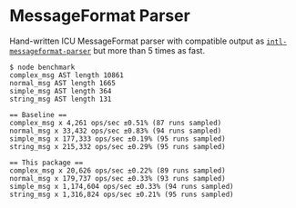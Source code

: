 # MessageFormat Parser

Hand-written ICU MessageFormat parser with compatible output as
[`intl-messageformat-parser`](https://www.npmjs.com/package/intl-messageformat-parser)
but more than 5 times as fast.

```
$ node benchmark
complex_msg AST length 10861
normal_msg AST length 1665
simple_msg AST length 364
string_msg AST length 131

== Baseline ==
complex_msg x 4,261 ops/sec ±0.51% (87 runs sampled)
normal_msg x 33,432 ops/sec ±0.83% (94 runs sampled)
simple_msg x 177,333 ops/sec ±0.19% (95 runs sampled)
string_msg x 215,332 ops/sec ±0.29% (95 runs sampled)

== This package ==
complex_msg x 20,626 ops/sec ±0.22% (89 runs sampled)
normal_msg x 179,737 ops/sec ±0.33% (93 runs sampled)
simple_msg x 1,174,604 ops/sec ±0.33% (94 runs sampled)
string_msg x 1,316,824 ops/sec ±0.21% (95 runs sampled)
```
